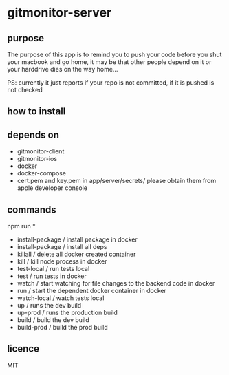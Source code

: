 # gitmonitor-server

## purpose

The purpose of this app is to remind you to push your code before you shut your macbook and go home, it may be that other people depend on it or your harddrive dies on the way home...

PS: currently it just reports if your repo is not committed, if it is pushed is not checked

## how to install

## depends on

* gitmonitor-client
* gitmonitor-ios
* docker
* docker-compose
* cert.pem and key.pem in app/server/secrets/ please obtain them from apple developer console

## commands

npm run *

* install-package / install package in docker
* install-package / install all deps
* killall / delete all docker created container
* kill / kill node process in docker
* test-local / run tests local
* test / run tests in docker
* watch / start watching for file changes to the backend code in docker
* run / start the dependent docker container in docker
* watch-local / watch tests local
* up / runs the dev build
* up-prod / runs the production build
* build / build the dev build
* build-prod / build the prod build

## licence

MIT
